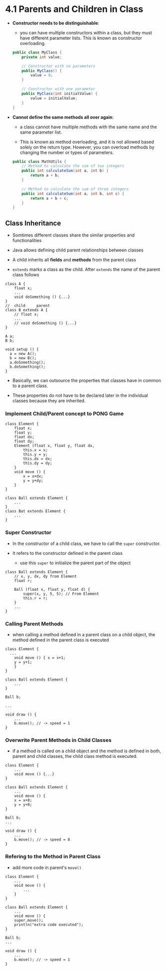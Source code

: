 # 4.1 Parents and Children in Class

- **Constructor needs to be distinguishable**:
  
  - you can have multiple constructors within a class, but they must have different parameter lists. This is known as constructor overloading.
  
  ```java
  public class MyClass {
      private int value;
  
      // Constructor with no parameters
      public MyClass() {
          value = 0;
      }
  
      // Constructor with one parameter
      public MyClass(int initialValue) {
          value = initialValue;
      }
  }
  ```

- **Cannot define the same methods all over again**:
  
  - a class cannot have multiple methods with the same name and the same parameter list. 
  
  - This is known as method overloading, and it is not allowed based solely on the return type. However, you can overload methods by changing the number or types of parameters.
  
  ```java
  public class MathUtils {
      // Method to calculate the sum of two integers
      public int calculateSum(int a, int b) {
          return a + b;
      }
  
      // Method to calculate the sum of three integers
      public int calculateSum(int a, int b, int c) {
          return a + b + c;
      }
  }
  ```

## Class Inheritance

- Somtimes different classes share the similar properties and functionalities

- Java allows defining child parent relationships between classes

- A child inherits all **fields** and **methods** from the parent class

- `extends` marks a class as the child. After `extends` the name of the parent class follows

```processing
class A {
    float x;
    ...
    void doSomething () {...}
}
//  child     parent
class B extends A {
    // float x;
    ...
    // void doSomething () {...}
}

A a;
B b;

void setup () {
  a = new A();
  b = new B();
  a.doSomething();
  b.doSomething();
}
```

- Basically, we can outsource the properties that classes have in common to a parent class.

- These properties do not have to be declared later in the individual classes because they are inherited.

### Implement Child/Parent concept to PONG Game

```processing
class Element {
    float x;
    float y;
    float dx;
    float dy;
    Element (float x, float y, float dx,
        this.x = x;
        this.y = y;
        this.dx = dx;
        this.dy = dy;
    }
    void move () {
        x = x+dx;
        y = y+dy;
    }
}

class Ball extends Element {
    ...
} 
class Bat extends Element {
    ... 
}
```

### Super Constructor

- In the constructor of a child class, we have to call the `super` constructor.

- It refers to the constructor defined in the parent class
  
  - use this `super` to initialize the parent part of the object

```processing
class Ball extends Element {
    // x, y, dx, dy from Element
    float r;

    Ball (float x, float y, float d) {
        super(x, y, 5, 5); // From Element
        this.r = r;
    }
    ...
} 
```

### Calling Parent Methods

- when calling a method defined in a parent class on a child object, the method defined in the parent class is executed

```processing
class Element {
  ...
    void move () { x = x+1;
    y = y+1;
    }
}

class Ball extends Element {
    ...
}

Ball b;

...

void draw () {
    ...
    b.move(); // -> speed = 1
}
```

### Overwrite Parent Methods in Child Classes

- if a method is called on a child object and the method is defined in both, parent and child classes, the child class method is executed.

```processing
class Element {
    ...
    void move () {...}
}

class Ball extends Element {
    ...
    void move () {
    x = x+8;
    y = y+8;
}

Ball b; 
...

void draw () {
    ...
    b.move(); // -> speed = 8
}
```

### Refering to the Method in Parent Class

- add more code in parent's `move()`

```processing
class Element {
    ...
    void move () {
        ...
    }
}

class Ball extends Element {
    ...
    void move () {
    super.move();
    println("extra code executed");
}

Ball b;
...

void draw () {
    ...
    b.move(); // -> speed = 1
}
```
